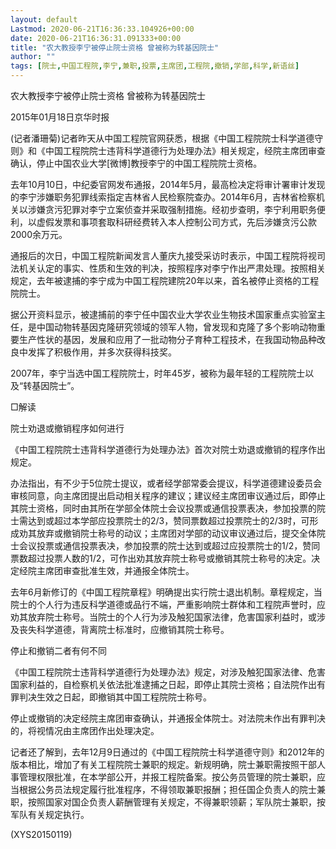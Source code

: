 ```yaml
---
layout: default
Lastmod: 2020-06-21T16:36:33.104926+00:00
date: 2020-06-21T16:36:31.091333+00:00
title: "农大教授李宁被停止院士资格 曾被称为转基因院士"
author: ""
tags: [院士,中国工程院,李宁,兼职,投票,主席团,工程院,撤销,学部,科学,新语丝]
---
```


农大教授李宁被停止院士资格 曾被称为转基因院士

2015年01月18日京华时报

(记者潘珊菊)记者昨天从中国工程院官网获悉，根据《中国工程院院士科学道德守则》和《中国工程院院士违背科学道德行为处理办法》相关规定，经院主席团审查确认，停止中国农业大学[微博]教授李宁的中国工程院院士资格。

去年10月10日，中纪委官网发布通报，2014年5月，最高检决定将审计署审计发现的李宁涉嫌职务犯罪线索指定吉林省人民检察院查办。2014年6月，吉林省检察机关以涉嫌贪污犯罪对李宁立案侦查并采取强制措施。经初步查明，李宁利用职务便利，以虚假发票和事项套取科研经费转入本人控制公司方式，先后涉嫌贪污公款2000余万元。

通报后的次日，中国工程院新闻发言人董庆九接受采访时表示，中国工程院将视司法机关认定的事实、性质和生效的判决，按照程序对李宁作出严肃处理。按照相关规定，去年被逮捕的李宁成为中国工程院建院20年以来，首名被停止资格的工程院院士。

据公开资料显示，被逮捕前的李宁任中国农业大学农业生物技术国家重点实验室主任，是中国动物转基因克隆研究领域的领军人物，曾发现和克隆了多个影响动物重要生产性状的基因，发展和应用了一批动物分子育种工程技术，在我国动物品种改良中发挥了积极作用，并多次获得科技奖。

2007年，李宁当选中国工程院院士，时年45岁，被称为最年轻的工程院院士以及“转基因院士”。

□解读

院士劝退或撤销程序如何进行

《中国工程院院士违背科学道德行为处理办法》首次对院士劝退或撤销的程序作出规定。

办法指出，有不少于5位院士提议，或者经学部常委会提议，科学道德建设委员会审核同意，向主席团提出启动相关程序的建议；建议经主席团审议通过后，即停止其院士资格，同时由其所在学部全体院士会议投票或通信投票表决，参加投票的院士需达到或超过本学部应投票院士的2/3，赞同票数超过投票院士的2/3时，可形成劝其放弃或撤销院士称号的动议；主席团对学部的动议审议通过后，提交全体院士会议投票或通信投票表决，参加投票的院士达到或超过应投票院士的1/2，赞同票数超过投票人数的1/2，可作出劝其放弃院士称号或撤销其院士称号的决定。决定经院主席团审查批准生效，并通报全体院士。

去年6月新修订的《中国工程院章程》明确提出实行院士退出机制。章程规定，当院士的个人行为违反科学道德或品行不端，严重影响院士群体和工程院声誉时，应劝其放弃院士称号。当院士的个人行为涉及触犯国家法律，危害国家利益时，或涉及丧失科学道德，背离院士标准时，应撤销其院士称号。

停止和撤销二者有何不同

《中国工程院院士违背科学道德行为处理办法》规定，对涉及触犯国家法律、危害国家利益的，自检察机关依法批准逮捕之日起，即停止其院士资格；自法院作出有罪判决生效之日起，即撤销其中国工程院院士称号。

停止或撤销的决定经院主席团审查确认，并通报全体院士。对法院未作出有罪判决的，将视情况由主席团作出处理决定。

记者还了解到，去年12月9日通过的《中国工程院院士科学道德守则》和2012年的版本相比，增加了有关工程院院士兼职的规定。新规明确，院士兼职需按照干部人事管理权限批准，在本学部公开，并报工程院备案。按公务员管理的院士兼职，应当根据公务员法规定履行批准程序，不得领取兼职报酬；担任国企负责人的院士兼职，按照国家对国企负责人薪酬管理有关规定，不得兼职领薪；军队院士兼职，按军队有关规定执行。

(XYS20150119)

